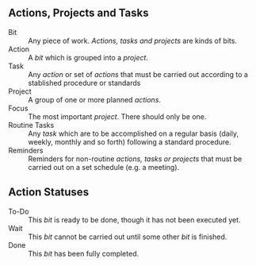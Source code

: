 <h2>Actions, Projects and Tasks</h2>

<dl>
<dt>Bit</dt>

<dd>Any piece of work. <em>Actions, tasks and projects</em> are kinds of bits.</dd>

<dt>Action</dt>
  
<dd>A <em>bit</em> which is grouped into a <em>project</em>.</dd>

<dt>Task</dt>
  
<dd>Any <em>action</em> or set of <em>actions</em> that must be carried out according to a stablished procedure or standards</dd>
  
<dt>Project</dt>
  
<dd>A group of one or more planned <em>actions</em>.</dd>
  
<dt>Focus</dt>
  
<dd>The most important <em>project</em>. There should only be one.</dd>
  
<dt>Routine Tasks</dt>
  
<dd>Any <em>task</em> which are to be accomplished on a regular basis (daily, weekly, monthly and so forth) following a standard procedure.</dd>
  
<dt>Reminders</dt>
  
<dd>Reminders for non-routine <em>actions, tasks or projects</em> that must be carried out on a set schedule (e.g. a meeting).</dd>

<h2>Action Statuses</h2>

<dl>

<dt>To-Do</dt>

<dd>This <em>bit</em> is ready to be done, though it has not been executed yet.

<dt>Wait</dt>

<dd>This <em>bit</em> cannot be carried out until some other <em>bit</em> is finished.</dd>

<dt>Done</dt>

<dd>This <em>bit</em> has been fully completed.</dd>

</dl>
